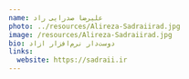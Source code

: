 ```yaml
---
name: علیرضا صدرایی راد
photo: ../resources/Alireza-Sadraiirad.jpg
image: /resources/Alireza-Sadraiirad.jpg
bio: دوست‌دار نرم‌افزار ازاد
links:
  website: https://sadraii.ir
---
```

